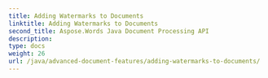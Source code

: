 ```yaml
---
title: Adding Watermarks to Documents
linktitle: Adding Watermarks to Documents
second_title: Aspose.Words Java Document Processing API
description: 
type: docs
weight: 26
url: /java/advanced-document-features/adding-watermarks-to-documents/
---
```

